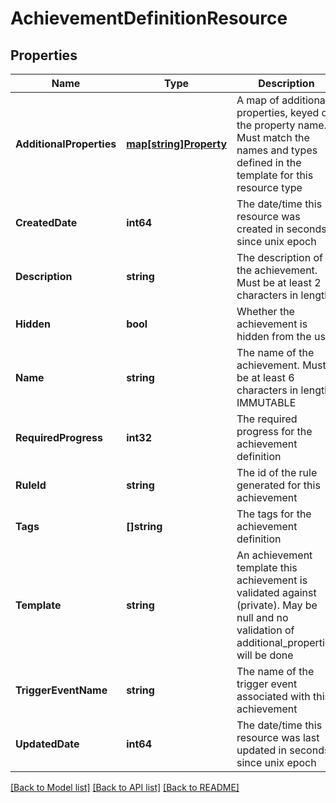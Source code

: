 # AchievementDefinitionResource

## Properties
Name | Type | Description | Notes
------------ | ------------- | ------------- | -------------
**AdditionalProperties** | [**map[string]Property**](Property.md) | A map of additional properties, keyed on the property name.  Must match the names and types defined in the template for this resource type | [optional] [default to null]
**CreatedDate** | **int64** | The date/time this resource was created in seconds since unix epoch | [optional] [default to null]
**Description** | **string** | The description of the achievement. Must be at least 2 characters in length. | [optional] [default to null]
**Hidden** | **bool** | Whether the achievement is hidden from the user | [default to null]
**Name** | **string** | The name of the achievement. Must be at least 6 characters in length. IMMUTABLE | [default to null]
**RequiredProgress** | **int32** | The required progress for the achievement definition | [default to null]
**RuleId** | **string** | The id of the rule generated for this achievement | [optional] [default to null]
**Tags** | **[]string** | The tags for the achievement definition | [optional] [default to null]
**Template** | **string** | An achievement template this achievement is validated against (private). May be null and no validation of additional_properties will be done | [optional] [default to null]
**TriggerEventName** | **string** | The name of the trigger event associated with this achievement | [optional] [default to null]
**UpdatedDate** | **int64** | The date/time this resource was last updated in seconds since unix epoch | [optional] [default to null]

[[Back to Model list]](../README.md#documentation-for-models) [[Back to API list]](../README.md#documentation-for-api-endpoints) [[Back to README]](../README.md)


